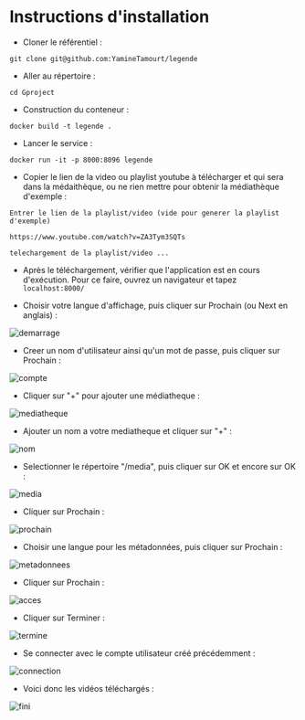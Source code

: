 # Instructions d'installation

- Cloner le référentiel :
```shell
git clone git@github.com:YamineTamourt/legende
```

- Aller au répertoire :
```shell
cd Gproject
```

- Construction du conteneur :
```
docker build -t legende .
```
- Lancer le service :
```
docker run -it -p 8000:8096 legende
```

- Copier le lien de la video ou playlist youtube à télécharger et qui sera dans la médaithèque, ou ne rien mettre pour obtenir la médiathèque d'exemple :

```
Entrer le lien de la playlist/video (vide pour generer la playlist d'exemple)

https://www.youtube.com/watch?v=ZA3Tym3SQTs

telechargement de la playlist/video ...
```
- Après le téléchargement, vérifier que l'application est en cours d'exécution. Pour ce faire, ouvrez un navigateur et tapez ```localhost:8000/```

- Choisir votre langue d'affichage, puis cliquer sur Prochain (ou Next en anglais) :

![demarrage](images/demarrage.png)

- Creer un nom d'utilisateur ainsi qu'un mot de passe, puis cliquer sur Prochain :

![compte](images/compte.png)

- Cliquer sur "+" pour ajouter une médiatheque :

![mediatheque](images/mediatheque.png)

- Ajouter un nom a votre mediatheque et cliquer sur "+" :

![nom](images/nom.png)

- Selectionner le répertoire "/media", puis cliquer sur OK et encore sur OK :

![media](images/media.png)

- Cliquer sur Prochain :

![prochain](images/prochain.png)

- Choisir une langue pour les métadonnées, puis cliquer sur Prochain : 

![metadonnees](images/metadonnees.png)

- Cliquer sur Prochain :

![acces](images/acces.png)

- Cliquer sur Terminer :

![termine](images/termine.png)

- Se connecter avec le compte utilisateur créé précédemment :

![connection](images/connection.png)

- Voici donc les vidéos téléchargés :

![fini](images/fini.png)
